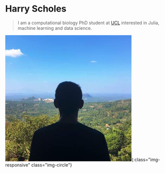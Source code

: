 # Harry Scholes

> I am a computational biology PhD student at [UCL](https://www.ucl.ac.uk/) interested in Julia, machine learning and data science.

![me](/assets/img/me.jpg){:class="img-responsive" class="img-circle"}
